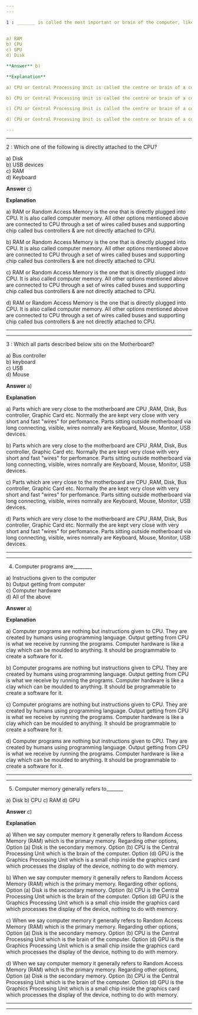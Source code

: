 ```yaml
---
---

1 : _______ is called the most important or brain of the computer, like an engine to a car.
  
  
a) RAM  
b) CPU  
c) GPU  
d) Disk

**Answer** b)

**Explanation**

a) CPU or Central Processing Unit is called the centre or brain of a computer. It is nothing but a small silicon chip. All other parts are supporting the CPU. Option (a) RAM is the primary computer memory where data is stored. Option (d) Disk is the secondary storage which is the secondary memory. Option (c) GPU is Graphics Processing Unit. It is a small chip inside the graphics card &amp; it processes the display of the device.

b) CPU or Central Processing Unit is called the centre or brain of a computer. It is nothing but a small silicon chip. All other parts are supporting the CPU. Option (a) RAM is the primary computer memory where data is stored. Option (d) Disk is the secondary storage which is the secondary memory. Option (c) GPU is Graphics Processing Unit. It is a small chip inside the graphics card &amp; it processes the display of the device.

c) CPU or Central Processing Unit is called the centre or brain of a computer. It is nothing but a small silicon chip. All other parts are supporting the CPU. Option (a) RAM is the primary computer memory where data is stored. Option (d) Disk is the secondary storage which is the secondary memory. Option (c) GPU is Graphics Processing Unit. It is a small chip inside the graphics card &amp; it processes the display of the device.

d) CPU or Central Processing Unit is called the centre or brain of a computer. It is nothing but a small silicon chip. All other parts are supporting the CPU. Option (a) RAM is the primary computer memory where data is stored. Option (d) Disk is the secondary storage which is the secondary memory. Option (c) GPU is Graphics Processing Unit. It is a small chip inside the graphics card &amp; it processes the display of the device.

---
```

---


2 : Which one of the following is directly attached to the CPU?

a) Disk  
b) USB devices  
c) RAM  
d) Keyboard  

**Answer** c)

**Explanation**

a) RAM or Random Access Memory is the one that is directly plugged into CPU. It is also called computer memory. All other options mentioned above are connected to CPU through a set of wires called buses and supporting chip called bus controllers & are not directly attached to CPU.

b) RAM or Random Access Memory is the one that is directly plugged into CPU. It is also called computer memory. All other options mentioned above are connected to CPU through a set of wires called buses and supporting chip called bus controllers & are not directly attached to CPU.

c) RAM or Random Access Memory is the one that is directly plugged into CPU. It is also called computer memory. All other options mentioned above are connected to CPU through a set of wires called buses and supporting chip called bus controllers & are not directly attached to CPU.

d) RAM or Random Access Memory is the one that is directly plugged into CPU. It is also called computer memory. All other options mentioned above are connected to CPU through a set of wires called buses and supporting chip called bus controllers & are not directly attached to CPU.

---
---


3 : Which all parts described below sits on the Motherboard?


a) Bus controller  
b) keyboard  
c) USB  
d) Mouse  

**Answer** a)

**Explanation**

a) Parts which are very close to the motherboard are CPU ,RAM, Disk, Bus controller, Graphic Card etc. Normally the are kept very close with very short and fast "wires" for perfomance.  Parts sitting outside motherboard via long connecting, visible, wires nomrally are Keyboard, Mouse, Monitor, USB devices.

b) Parts which are very close to the motherboard are CPU ,RAM, Disk, Bus controller, Graphic Card etc. Normally the are kept very close with very short and fast "wires" for perfomance.  Parts sitting outside motherboard via long connecting, visible, wires nomrally are Keyboard, Mouse, Monitor, USB devices.

c) Parts which are very close to the motherboard are CPU ,RAM, Disk, Bus controller, Graphic Card etc. Normally the are kept very close with very short and fast "wires" for perfomance.  Parts sitting outside motherboard via long connecting, visible, wires nomrally are Keyboard, Mouse, Monitor, USB devices.

d) Parts which are very close to the motherboard are CPU ,RAM, Disk, Bus controller, Graphic Card etc. Normally the are kept very close with very short and fast "wires" for perfomance.  Parts sitting outside motherboard via long connecting, visible, wires nomrally are Keyboard, Mouse, Monitor, USB devices.

---
---


4) Computer programs are________

a) Instructions given to the computer  
b) Output getting from computer  
c) Computer hardware  
d) All of the above  

**Answer** a)

**Explanation**

a) Computer programs are nothing but instructions given to CPU. They are created by humans using programming language. Output getting from CPU is what we receive by running the programs. Computer hardware is like a clay which can be moulded to anything. It should be programmable to create a software for it.

b) Computer programs are nothing but instructions given to CPU. They are created by humans using programming language. Output getting from CPU is what we receive by running the programs. Computer hardware is like a clay which can be moulded to anything. It should be programmable to create a software for it.

c) Computer programs are nothing but instructions given to CPU. They are created by humans using programming language. Output getting from CPU is what we receive by running the programs. Computer hardware is like a clay which can be moulded to anything. It should be programmable to create a software for it.

d) Computer programs are nothing but instructions given to CPU. They are created by humans using programming language. Output getting from CPU is what we receive by running the programs. Computer hardware is like a clay which can be moulded to anything. It should be programmable to create a software for it.

---
---


5) Computer memory generally refers to_______

a) Disk
b) CPU
c) RAM
d) GPU

**Answer** c)

**Explanation**

a) When we say computer memory it generally refers to Random Access Memory (RAM) which is the primary memory. Regarding other options, Option (a)  Disk is the secondary memory. Option (b) CPU is the Central Processing Unit which is the brain of the computer. Option (d) GPU is the Graphics Processing Unit which is a small chip inside the graphics card which processes the display of the device, nothing to do with memory.

b) When we say computer memory it generally refers to Random Access Memory (RAM) which is the primary memory. Regarding other options, Option (a)  Disk is the secondary memory. Option (b) CPU is the Central Processing Unit which is the brain of the computer. Option (d) GPU is the Graphics Processing Unit which is a small chip inside the graphics card which processes the display of the device, nothing to do with memory.

c) When we say computer memory it generally refers to Random Access Memory (RAM) which is the primary memory. Regarding other options, Option (a)  Disk is the secondary memory. Option (b) CPU is the Central Processing Unit which is the brain of the computer. Option (d) GPU is the Graphics Processing Unit which is a small chip inside the graphics card which processes the display of the device, nothing to do with memory.

d) When we say computer memory it generally refers to Random Access Memory (RAM) which is the primary memory. Regarding other options, Option (a)  Disk is the secondary memory. Option (b) CPU is the Central Processing Unit which is the brain of the computer. Option (d) GPU is the Graphics Processing Unit which is a small chip inside the graphics card which processes the display of the device, nothing to do with memory.

---
---





